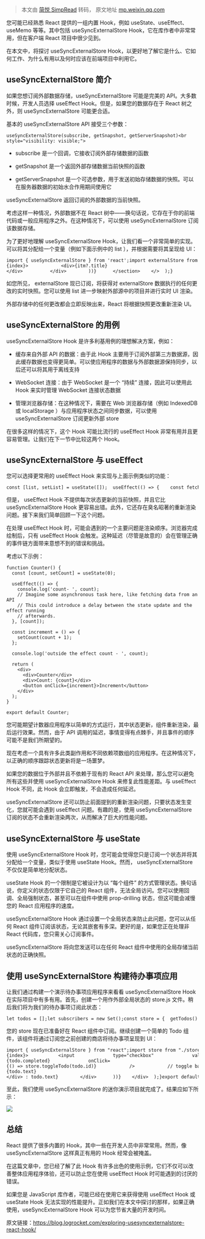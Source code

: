> 本文由 [简悦 SimpRead](http://ksria.com/simpread/) 转码， 原文地址 [mp.weixin.qq.com](https://mp.weixin.qq.com/s/g5Bc2vD0Tr8lTPTgGpcSqA)

您可能已经熟悉 React 提供的一组内置 Hook，例如 useState、useEffect、useMemo 等等。其中包括 useSyncExternalStore Hook，它在库作者中非常常用，但在客户端 React 项目中很少见到。

在本文中，将探讨 useSyncExternalStore Hook，以更好地了解它是什么、它如何工作、为什么有用以及何时应该在前端项目中利用它。

useSyncExternalStore 简介
-----------------------

如果您想订阅外部数据存储，useSyncExternalStore 可能是完美的 API。大多数时候，开发人员选择 useEffect Hook。但是，如果您的数据存在于 React 树之外，则 useSyncExternalStore 可能更合适。

基本的 useSyncExternalStore API 接受三个参数：

```
useSyncExternalStore(subscribe, getSnapshot, getServerSnapshot)<br style="visibility: visible;">
```

*   subscribe 是一个回调，它接收订阅外部存储数据的函数
    
*   getSnapshot 是一个返回外部存储数据当前快照的函数
    
*   getServerSnapshot 是一个可选参数，用于发送初始存储数据的快照。可以在服务器数据的初始水合作用期间使用它
    

useSyncExternalStore 返回订阅的外部数据的当前快照。

考虑这样一种情况，外部数据不在 React 树中——换句话说，它存在于你的前端代码或一般应用程序之外。在这种情况下，可以使用 useSyncExternalStore 订阅该数据存储。

为了更好地理解 useSyncExternalStore Hook，让我们看一个非常简单的实现。可以将其分配给一个变量（例如下面示例中的 list ），并根据需要将其呈现给 UI：

```
import { useSyncExternalStore } from 'react';import externalStore from './externalStore.js';function Home() {const list = useSyncExternalStore(externalStore.subscribe, externalStore.getSnapshot);  return (    <>      <section>        {list.map((itm, index) => (          <div key={index}>            <div>{itm?.title}</div>          </div>        ))}      </section>    </>  );}
```

如您所见， externalStore 现已订阅，将获得对 externalStore 数据执行的任何更改的实时快照。您可以使用 list 进一步映射外部源中的项目并进行实时 UI 渲染。

外部存储中的任何更改都会立即反映出来，React 将根据快照更改重新渲染 UI。

useSyncExternalStore 的用例
------------------------

useSyncExternalStore Hook 是许多利基用例的理想解决方案，例如：

*   缓存来自外部 API 的数据：由于此 Hook 主要用于订阅外部第三方数据源，因此缓存数据也变得更简单。可以使应用程序的数据与外部数据源保持同步，以后还可以将其用于离线支持
    
*   WebSocket 连接：由于 WebSocket 是一个 “持续” 连接，因此可以使用此 Hook 来实时管理 WebSocket 连接状态数据
    
*   管理浏览器存储：在这种情况下，需要在 Web 浏览器存储（例如 IndexedDB 或 localStorage ）与应用程序状态之间同步数据，可以使用 useSyncExternalStore 订阅更新外部 store
    

在很多这样的情况下，这个 Hook 可能比流行的 useEffect Hook 非常有用并且更容易管理。让我们在下一节中比较这两个 Hook。

useSyncExternalStore 与 useEffect
--------------------------------

您可以选择更常用的 useEffect Hook 来实现与上面示例类似的功能：

```
const [list, setList] = useState([]);  useEffect(() => {    const fetchData = async () => {      try {        // assuming externalStore has a fetchData method or it is an async operation        const newList = await externalStore.fetchData();        setList(newList);      } catch (error) {        console.error(error);      }    };    // calling the async function here    fetchData();  }, []);
```

但是， useEffect Hook 不提供每次状态更新的当前快照，并且它比 useSyncExternalStore Hook 更容易出错。此外，它还存在臭名昭著的重新渲染问题。接下来我们简单回顾一下这个问题。

在处理 useEffect Hook 时，可能会遇到的一个主要问题是渲染顺序。浏览器完成绘制后，只有 useEffect Hook 会触发。这种延迟（尽管是故意的）会在管理正确的事件链方面带来意想不到的错误和挑战。

考虑以下示例：

```
function Counter() {
  const [count, setCount] = useState(0);

  useEffect(() => {
    console.log('count- ', count);
    // Imagine some asynchronous task here, like fetching data from an API
    // This could introduce a delay between the state update and the effect running
    // afterwards.
  }, [count]);

  const increment = () => {
    setCount(count + 1);
  };

  console.log('outside the effect count - ', count);

  return (
    <div>
      <div>Counter</div>
      <div>Count: {count}</div>
      <button onClick={increment}>Increment</button>
    </div>
  );
}

export default Counter;
```

您可能期望计数器应用程序以简单的方式运行，其中状态更新，组件重新渲染，最后运行效果。然而，由于 API 调用的延迟，事情变得有点棘手，并且事件的顺序可能不是我们所期望的。

现在考虑一个具有许多此类副作用和不同依赖项数组的应用程序。在这种情况下，以正确的顺序跟踪状态更新将是一场噩梦。

如果您的数据位于外部并且不依赖于现有的 React API 来处理，那么您可以避免所有这些并使用 useSyncExternalStore Hook 来修复此性能差距。与 useEffect Hook 不同，此 Hook 会立即触发，不会造成任何延迟。

useSyncExternalStore 还可以防止前面提到的重新渲染问题，只要状态发生变化，您就可能会遇到 useEffect 问题。有趣的是，使用 useSyncExternalStore 订阅的状态不会重新渲染两次，从而解决了巨大的性能问题。

useSyncExternalStore 与 useState
-------------------------------

使用 useSyncExternalStore Hook 时，您可能会觉得您只是订阅一个状态并将其分配给一个变量，类似于使用 useState Hook。然而， useSyncExternalStore 不仅仅是简单地分配状态。

useState Hook 的一个限制是它被设计为以 “每个组件” 的方式管理状态。换句话说，你定义的状态仅限于它自己的 React 组件，无法全局访问。您可以使用回调、全局强制状态，甚至可以在组件中使用 prop-drilling 状态，但这可能会减慢您的 React 应用程序的速度。

useSyncExternalStore Hook 通过设置一个全局状态来防止此问题，您可以从任何 React 组件订阅该状态，无论其嵌套有多深。更好的是，如果您正在处理非 React 代码库，您只需关心订阅事件。

useSyncExternalStore 将向您发送可以在任何 React 组件中使用的全局存储当前状态的正确快照。

使用 useSyncExternalStore 构建待办事项应用
--------------------------------

让我们通过构建一个演示待办事项应用程序来看看 useSyncExternalStore Hook 在实际项目中有多有用。首先，创建一个用作外部全局状态的 store.js 文件。稍后我们将为我们的待办事项订阅此状态：

```
let todos = [];let subscribers = new Set();const store = {  getTodos() {    // getting all todos    return todos;  }, // subscribe and unsubscribe from the store using callback  subscribe(callback) {    subscribers.add(callback);    return () => subscribers.delete(callback);  },// adding todo to the state  addTodo(text) {    todos = [      ...todos,      {        id: new Date().getTime(),        text: text,        completed: false,      },    ];    subscribers.forEach((callback) => {      callback();    });  },// toggle for todo completion using id  toggleTodo(id) {    todos = todos.map((todo) => {      return todo.id === id ? { ...todo, completed: !todo.completed } : todo;    });    subscribers.forEach((callback) => callback());  },};// exporting the default store stateexport default store;
```

您的 store 现在已准备好在 React 组件中订阅。继续创建一个简单的 Todo 组件，该组件将通过订阅您之前创建的商店将待办事项呈现到 UI：

```
import { useSyncExternalStore } from "react";import store from "./store.js";function Todo() {// subscribing to the store  const todosStore = useSyncExternalStore(store.subscribe, store.getTodos);  return (    <div>      {todosStore.map((todo, index) => (        <div key={index}>           <input              type="checkbox"              value={todo.completed}              onClick={() => store.toggleTodo(todo.id)}            />            // toggle based on completion logic             {todo.completed ? <div>{todo.text}</div> : todo.text}        </div>      ))}    </div>  );}export default Todo;
```

至此，我们使用 useSyncExternalStore 的迷你演示项目就完成了。结果应如下所示：

![](https://mmbiz.qpic.cn/sz_mmbiz_png/83d3vL8fIicbLibHU3ctzTFM8BkGLpHx6Wfq5IF0Yn8DZVPXh4BoE8n02F9HIXvdlZ3Vib0opodJ4cmZwCia51ibRGw/640?wx_fmt=png&from=appmsg)

总结
--

React 提供了很多内置的 Hook，其中一些在开发人员中非常常用。然而，像 useSyncExternalStore 这样真正有用的 Hook 经常会被掩盖。

在这篇文章中，您已经了解了此 Hook 有许多出色的使用示例，它们不仅可以改善整体应用程序体验，还可以防止您在使用 useEffect Hook 时可能遇到的讨厌的错误。

如果您是 JavaScript 库作者，可能已经在使用它来获得使用 useEffect Hook 或 useState Hook 无法实现的性能提升。正如我们在本文中探讨的那样，如果正确使用，useSyncExternalStore Hook 可以为您节省大量的开发时间。

原文链接：https://blog.logrocket.com/exploring-usesyncexternalstore-react-hook/